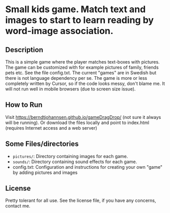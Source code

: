 # Small kids game. Match text and images to start to learn reading by word-image association. 

## Description
This is a simple game where the player matches text-boxes with pictures. The game can be customized with for example pictures of family, friends pets etc. See the file config.txt. The current "games" are in Swedish but there is not language dependency per se. The game is more or less completely written by Cursor, so if the code looks messy, don't blame me. It will not run well in mobile browsers (due to screen size issue).

## How to Run
Visit https://berndtjohannsen.github.io/gameDragDrop/ (not sure it always will be running). Or download the files locally and point to index.html (requires Internet access and a web server)


## Some Files/directories
- `pictures/`: Directory containing images for each game.
- `sounds/`: Directory containing sound effects for each game.
- config.txt: Configuration and instructions for creating your own "game" by  adding pictures and images

## License
Pretty tolerant for all use. See the license file, if you have any concerns, contact me.
